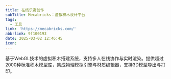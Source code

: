 ```yaml
---
title: 在线乐高创作
subTitle: Mecabricks：虚拟积木设计平台
tags:
  - 工具
link: 'https://mecabricks.com/'
abbrlink: 9f100193
date: 2025-03-02 12:46:45
icon:
---
```


基于WebGL技术的虚拟积木搭建系统，支持多人在线协作与实时渲染。提供超过2000种标准积木模型库，集成物理模拟引擎与材质编辑器，支持3D模型导出与打印。